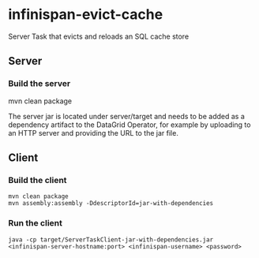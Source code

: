 # infinispan-evict-cache
Server Task that evicts and reloads an SQL cache store

## Server

### Build the server
mvn clean package

The server jar is located under server/target and needs to be added as a dependency artifact to the DataGrid Operator, for example by uploading to an HTTP server and providing the URL to the jar file.

## Client

### Build the client

```
mvn clean package
mvn assembly:assembly -DdescriptorId=jar-with-dependencies
````

### Run the client
```
java -cp target/ServerTaskClient-jar-with-dependencies.jar <infinispan-server-hostname:port> <infinispan-username> <password>


